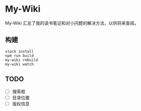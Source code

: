 # My-Wiki

My-Wiki 汇总了我的读书笔记和对小问题的解决方法，以供将来查阅。

## 构建

```
stack install
npm run build
my-wiki rebuild
my-wiki watch
```

## TODO

- [ ] 搜索框
- [ ] 目录位置
- [ ] 版权信息
